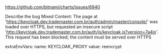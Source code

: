 https://github.com/bitnami/charts/issues/6940

Describe the bug
Mixed Content: The page at 'https://keycloak.dev.trademaster.com.br/auth/admin/master/console/' was loaded over HTTPS, but requested an insecure script 'http://keycloak.dev.trademaster.com.br/auth/js/keycloak.js?version=7a4is'. This request has been blocked; the content must be served over HTTPS

extraEnvVars:
name: KEYCLOAK_PROXY
value: reencrypt
